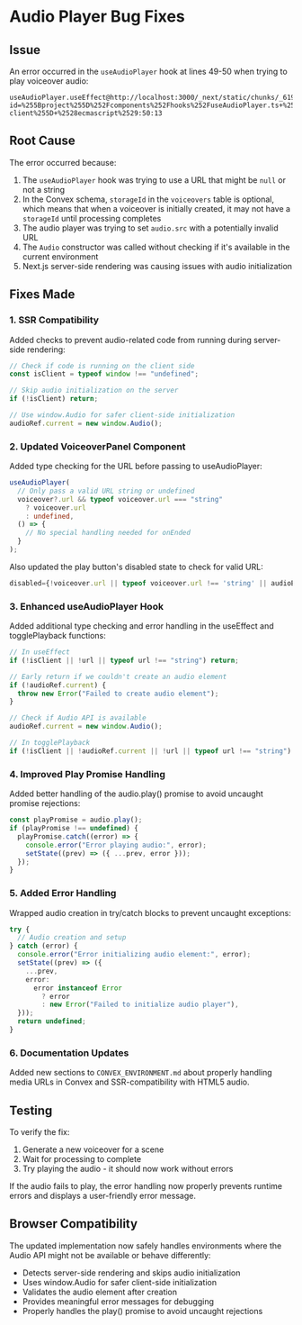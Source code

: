 # Audio Player Bug Fixes

## Issue

An error occurred in the `useAudioPlayer` hook at lines 49-50 when trying to play voiceover audio:

```
useAudioPlayer.useEffect@http://localhost:3000/_next/static/chunks/_61932142._.js?id=%255Bproject%255D%252Fcomponents%252Fhooks%252FuseAudioPlayer.ts+%255Bapp-client%255D+%2528ecmascript%2529:50:13
```

## Root Cause

The error occurred because:

1. The `useAudioPlayer` hook was trying to use a URL that might be `null` or not a string
2. In the Convex schema, `storageId` in the `voiceovers` table is optional, which means that when a voiceover is initially created, it may not have a `storageId` until processing completes
3. The audio player was trying to set `audio.src` with a potentially invalid URL
4. The `Audio` constructor was called without checking if it's available in the current environment
5. Next.js server-side rendering was causing issues with audio initialization

## Fixes Made

### 1. SSR Compatibility

Added checks to prevent audio-related code from running during server-side rendering:

```typescript
// Check if code is running on the client side
const isClient = typeof window !== "undefined";

// Skip audio initialization on the server
if (!isClient) return;

// Use window.Audio for safer client-side initialization
audioRef.current = new window.Audio();
```

### 2. Updated VoiceoverPanel Component

Added type checking for the URL before passing to useAudioPlayer:

```typescript
useAudioPlayer(
  // Only pass a valid URL string or undefined
  voiceover?.url && typeof voiceover.url === "string"
    ? voiceover.url
    : undefined,
  () => {
    // No special handling needed for onEnded
  }
);
```

Also updated the play button's disabled state to check for valid URL:

```typescript
disabled={!voiceover.url || typeof voiceover.url !== 'string' || audioError !== null}
```

### 3. Enhanced useAudioPlayer Hook

Added additional type checking and error handling in the useEffect and togglePlayback functions:

```typescript
// In useEffect
if (!isClient || !url || typeof url !== "string") return;

// Early return if we couldn't create an audio element
if (!audioRef.current) {
  throw new Error("Failed to create audio element");
}

// Check if Audio API is available
audioRef.current = new window.Audio();

// In togglePlayback
if (!isClient || !audioRef.current || !url || typeof url !== "string") return;
```

### 4. Improved Play Promise Handling

Added better handling of the audio.play() promise to avoid uncaught promise rejections:

```typescript
const playPromise = audio.play();
if (playPromise !== undefined) {
  playPromise.catch((error) => {
    console.error("Error playing audio:", error);
    setState((prev) => ({ ...prev, error }));
  });
}
```

### 5. Added Error Handling

Wrapped audio creation in try/catch blocks to prevent uncaught exceptions:

```typescript
try {
  // Audio creation and setup
} catch (error) {
  console.error("Error initializing audio element:", error);
  setState((prev) => ({
    ...prev,
    error:
      error instanceof Error
        ? error
        : new Error("Failed to initialize audio player"),
  }));
  return undefined;
}
```

### 6. Documentation Updates

Added new sections to `CONVEX_ENVIRONMENT.md` about properly handling media URLs in Convex and SSR-compatibility with HTML5 audio.

## Testing

To verify the fix:

1. Generate a new voiceover for a scene
2. Wait for processing to complete
3. Try playing the audio - it should now work without errors

If the audio fails to play, the error handling now properly prevents runtime errors and displays a user-friendly error message.

## Browser Compatibility

The updated implementation now safely handles environments where the Audio API might not be available or behave differently:

- Detects server-side rendering and skips audio initialization
- Uses window.Audio for safer client-side initialization
- Validates the audio element after creation
- Provides meaningful error messages for debugging
- Properly handles the play() promise to avoid uncaught rejections
